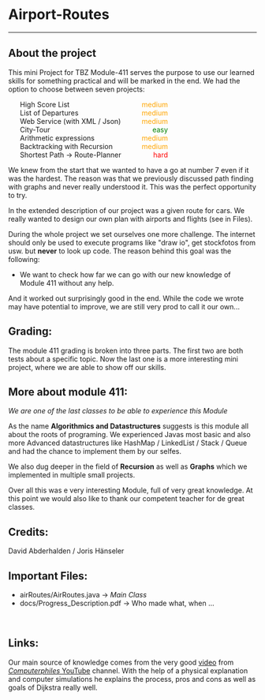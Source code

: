 # Airport-Routes
___
<h2>About the project</h2>
This mini Project for TBZ Module-411 serves the purpose to use our learned skills for something practical and will
be marked in the end. We had the option to choose between seven projects: 

<ol>
  <li style="display: flex; justify-content: space-between; width: 300px">High Score List <span style="color: orange">medium</span></li>
  <li style="display: flex; justify-content: space-between; width: 300px">List of Departures  <span style="color: orange;">medium</span></li>
  <li style="display: flex; justify-content: space-between; width: 300px">Web Service (with XML / Json)  <span style="color: orange;">medium</span></li>
  <li style="display: flex; justify-content: space-between; width: 300px">City-Tour  <span style="color: green;">easy</span></li>
  <li style="display: flex; justify-content: space-between; width: 300px">Arithmetic expressions  <span style="color: orange;">medium</span></li>
  <li style="display: flex; justify-content: space-between; width: 300px">Backtracking with Recursion  <span style="color: orange;">medium</span></li>
  <li style="display: flex; justify-content: space-between; width: 300px">Shortest Path -> Route-Planner  <span style="color: red;">hard</span></li>
</ol>

We knew from the start that we wanted to have a go at number 7 even if it was the hardest.
The reason was that we previously discussed path finding with graphs and never really understood it.
This was the perfect opportunity to try. 

In the extended description of our project was a given route for cars. We really wanted to design 
our own plan with airports and flights (see in Files). 

During the whole project we set ourselves one more challenge. The internet should only be 
used to execute programs like "draw io", get stockfotos from usw. but __never__ to look
up code. The reason behind this goal was the following:
- We want to check how far we can go with our new knowledge of Module 411 without any help.

And it worked out surprisingly good in the end. While the code we wrote may have potential 
to improve, we are still very prod to call it our own...

<h2>Grading:</h2>
The module 411 grading is broken into three parts. The first two are both tests about a specific
topic. Now the last one is a more interesting mini project, where we are able to show off our skills.  
<br>
<h2>More about module 411:</h2>

_We are one of the last classes to be able to experience this Module_

As the name __Algorithmics and Datastructures__ suggests is this module all about the roots of
programing. We experienced Javas most basic and also more Advanced datastructures like
HashMap / LinkedList / Stack / Queue and had the chance to implement them by our selfes. 

We also dug deeper in the field of __Recursion__ as well as __Graphs__ which we implemented in
multiple small projects. 

Over all this was e very interesting Module, full of very great knowledge.
At this point we would also like to thank our competent teacher for de great classes.
<br>
<h2>Credits: </h2>
David Abderhalden / Joris Hänseler  
<br>
<h2>Important Files:</h2>

* airRoutes/AirRoutes.java -> _Main Class_
* docs/Progress_Description.pdf -> Who made what, when ...  

<br>
<h2>Links:</h2>

Our main source of knowledge comes from the very good [video](https://www.youtube.com/watch?v=GazC3A4OQTE) from [_Computerphiles_
YouTube](https://www.youtube.com/user/computerphile) channel. With the help of a physical explanation and computer simulations
he explains the process, pros and cons as well as goals of Dijkstra really well.


